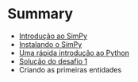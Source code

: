 # Summary

* [Introdução ao SimPy](introducao_ao_simpy.md)
* [Instalando o SimPy](instalando_o_simpy.md)
* [Uma rápida introdução ao Python](introducao_ao_python.md)
* [Solução do desafio 1](solucao_desafio_1.md)
* Criando as primeiras entidades


